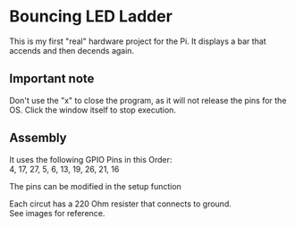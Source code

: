 # Bouncing LED Ladder

This is my first "real" hardware project for the Pi.
It displays a bar that accends and then decends again.

## Important note
Don't use the "x" to close the program, as it will not release the pins for the OS.
Click the window itself to stop execution.


## Assembly

It uses the following GPIO Pins in this Order: <br>
4, 17, 27, 5, 6, 13, 19, 26, 21, 16 <br>

The pins can be modified in the setup function

Each circut has a 220 Ohm resister that connects to ground. <br>
See images for reference.
